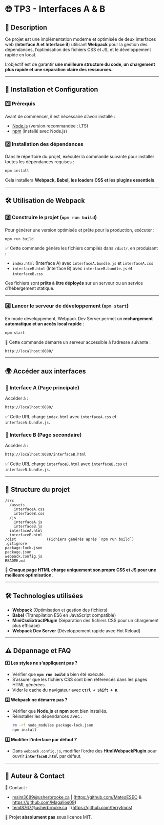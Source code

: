 # 🌐 TP3 - Interfaces A & B

## 📖 Description
Ce projet est une implémentation moderne et optimisée de deux interfaces web (**Interface A et Interface B**) utilisant **Webpack** pour la gestion des dépendances, l’optimisation des fichiers CSS et JS, et le développement rapide en local.

L’objectif est de garantir **une meilleure structure du code, un chargement plus rapide et une séparation claire des ressources**.

---

## 🚀 Installation et Configuration

### **1️⃣ Prérequis**
Avant de commencer, il est nécessaire d’avoir installé :
- [Node.js](https://nodejs.org/) (version recommandée : LTS)
- [npm](https://www.npmjs.com/) (installé avec Node.js)

### **2️⃣ Installation des dépendances**
Dans le répertoire du projet, exécuter la commande suivante pour installer toutes les dépendances requises :
```bash
npm install
```

Cela installera **Webpack, Babel, les loaders CSS et les plugins essentiels**.

---

## 🛠️ **Utilisation de Webpack**

### **3️⃣ Construire le projet (`npm run build`)**
Pour générer une version optimisée et prête pour la production, exécuter :
```bash
npm run build
```
✅ Cette commande génère les fichiers compilés dans `/dist/`, en produisant :
- `index.html` (Interface A) avec `interfaceA.bundle.js` et `interfaceA.css`
- `interfaceB.html` (Interface B) avec `interfaceB.bundle.js` et `interfaceB.css`

Ces fichiers sont **prêts à être déployés** sur un serveur ou un service d’hébergement statique.

---

### **4️⃣ Lancer le serveur de développement (`npm start`)**
En mode développement, Webpack Dev Server permet un **rechargement automatique et un accès local rapide** :
```bash
npm start
```
📌 Cette commande démarre un serveur accessible à l’adresse suivante :
```
http://localhost:8080/
```

---

## 🌍 **Accéder aux interfaces**
### 🔹 **Interface A (Page principale)**
Accéder à :
```bash
http://localhost:8080/
```
✅ Cette URL charge `index.html` avec `interfaceA.css` et `interfaceA.bundle.js`.

### 🔹 **Interface B (Page secondaire)**
Accéder à :
```bash
http://localhost:8080/interfaceB.html
```
✅ Cette URL charge `interfaceB.html` avec `interfaceB.css` et `interfaceB.bundle.js`.

---

## 📂 **Structure du projet**
```
/src
  /assets
    interfaceA.css
    interfaceB.css
  /js
    interfaceA.js
    interfaceB.js
  interfaceA.html
  interfaceB.html
/dist              (Fichiers générés après `npm run build`)
.gitignore
package-lock.json
package.json
webpack.config.js
README.md
```
📌 **Chaque page HTML charge uniquement son propre CSS et JS pour une meilleure optimisation.**

---

## 🛠 **Technologies utilisées**
- **Webpack** (Optimisation et gestion des fichiers)
- **Babel** (Transpilation ES6 en JavaScript compatible)
- **MiniCssExtractPlugin** (Séparation des fichiers CSS pour un chargement plus efficace)
- **Webpack Dev Server** (Développement rapide avec Hot Reload)

---

## ⚠️ **Dépannage et FAQ**
**1️⃣ Les styles ne s'appliquent pas ?**
- Vérifier que **`npm run build`** a bien été exécuté.
- S’assurer que les fichiers CSS sont bien référencés dans les pages HTML générées.
- Vider le cache du navigateur avec **`Ctrl + Shift + R`**.

**2️⃣ Webpack ne démarre pas ?**
- Vérifier que **Node.js** et **npm** sont bien installés.
- Réinstaller les dépendances avec :
  ```bash
  rm -rf node_modules package-lock.json
  npm install
  ```

**3️⃣ Modifier l’interface par défaut ?**
- Dans `webpack.config.js`, modifier l’ordre des **HtmlWebpackPlugin** pour ouvrir **`interfaceB.html`** par défaut.

---

## 📢 **Auteur & Contact**
📧 Contact : 
- [maim3689@usherbrooke.ca](mailto:maim3689@usherbrooke.ca) | (https://github.com/MateoESEO & https://github.com/Magalios09)
- [temt8767@usherbrooke.ca](mailto:temt@usherbrooke.ca) | (https://github.com/terrytmps)

📌 Projet **absolument pas** sous licence MIT.